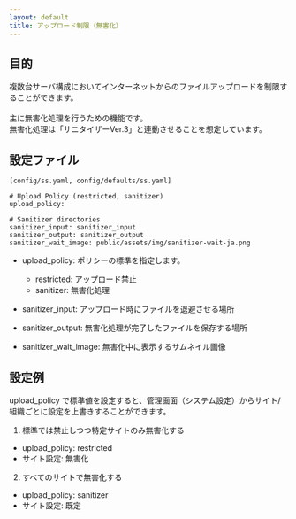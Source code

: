 ```yaml
---
layout: default
title: アップロード制限（無害化）
---
```


## 目的

複数台サーバ構成においてインターネットからのファイルアップロードを制限することができます。<br />
<br />
主に無害化処理を行うための機能です。<br />
無害化処理は「サニタイザーVer.3」と連動させることを想定しています。<br />

## 設定ファイル

~~~
[config/ss.yaml, config/defaults/ss.yaml]

# Upload Policy (restricted, sanitizer)
upload_policy:

# Sanitizer directories
sanitizer_input: sanitizer_input
sanitizer_output: sanitizer_output
sanitizer_wait_image: public/assets/img/sanitizer-wait-ja.png
~~~

- upload_policy: ポリシーの標準を指定します。
  - restricted: アップロード禁止
  - sanitizer: 無害化処理

- sanitizer_input: アップロード時にファイルを退避させる場所
- sanitizer_output: 無害化処理が完了したファイルを保存する場所
- sanitizer_wait_image: 無害化中に表示するサムネイル画像

## 設定例

upload_policy で標準値を設定すると、管理画面（システム設定）からサイト/組織ごとに設定を上書きすることができます。

1) 標準では禁止しつつ特定サイトのみ無害化する
  - upload_policy: restricted
  - サイト設定: 無害化

2) すべてのサイトで無害化する
  - upload_policy: sanitizer
  - サイト設定: 既定
